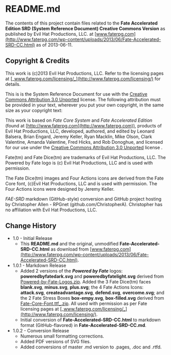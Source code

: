 # README.md #

The contents of this project contain files related to the **Fate Accelerated Edition SRD (System Reference Document) Creative Commons Version** as published by Evil Hat Productions, LLC. at [www.faterpg.com](http://www.faterpg.com/wp-content/uploads/2013/06/Fate-Accelerated-SRD-CC.html) as of 2013-06-11.

## Copyright & Credits

This work is (c)2013 Evil Hat Productions, LLC. Refer to the licensing pages at [_www.faterpg.com/licensing/_](http://www.faterpg.com/licensing/) for details.

This is is the System Reference Document for use with the [Creative Commons Attribution 3.0 Unported](http://creativecommons.org/licenses/by/3.0/) license. The following attribution must be provided in your text, wherever you put your own copyright, in the same size as your copyright text:

This work is based on _Fate Core System_ and _Fate Accelerated Edition_ (found at [http://www.faterpg.com](http://www.faterpg.com)), products of Evil Hat Productions, LLC, developed, authored, and edited by Leonard Balsera, Brian Engard, Jeremy Keller, Ryan Macklin, Mike Olson, Clark Valentine, Amanda Valentine, Fred Hicks, and Rob Donoghue, and licensed for our use under the [Creative Commons Attribution 3.0 Unported](http://creativecommons.org/licenses/by/3.0/) license .

Fate(tm) and Fate Dice(tm) are trademarks of Evil Hat Productions, LLC. The Powered by Fate logo is (c) Evil Hat Productions, LLC and is used with permission.

The Fate Dice(tm) images and Four Actions icons are derived from the Fate Core font, (c)Evil Hat Productions, LLC and is used with permission. The Four Actions icons were designed by Jeremy Keller.

_FAE-SRD_ markdown (GitHub-style) conversion and GitHub project hosting by Christopher Allen - RPGnet (github.com/ChristopherA). Christopher has no affiliation with Evil Hat Productions, LLC.

## Change History

* 1.0 - Initial Release
  * This **README.md** and the original, unmodified **Fate-Accelerated-SRD-CC.html** as download from [www.faterpg.com](http://www.faterpg.com/wp-content/uploads/2013/06/Fate-Accelerated-SRD-CC.html).
* 1.0.1 - Markdown Release
  * Added 2 versions of the _**Powered by Fate**_ logos: **poweredbyfatedark.svg** and
**poweredbyfatelight.svg** derived from [Powered-by-Fate-Logos.zip](http://www.faterpg.com/wp-content/uploads/2013/06/Powered-by-Fate-Logos.zip). Added the 3 Fate Dice(tm) faces **blank.svg**, **minus.svg**, **plus.svg**; the 4 Fate Actions Icons: **attack.svg**, **createadvantage.svg**, **defend.svg**,
**overcome.svg**; and the 2 Fate Stress Boxes **box-empy.svg**, **box-filled.svg** derived from [Fate-Core-Font.ttf_.zip](http://www.faterpg.com/wp-content/uploads/2013/06/Fate-Core-Font.ttf_.zip). All used with permission as per Fate licensing pages at [_www.faterpg.com/licensing/_](http://www.faterpg.com/licensing/).
  * Initial conversion of **Fate-Accelerated-SRD-CC.html** to markdown format (GitHub-flavored) in **Fate-Accelerated-SRD-CC.md**.
* 1.0.2 - Conversion Release
  * Numerous small formatting corrections.
  * Added PDF versions of SVG files.
  * Added conversions of master .md version to .pages, .doc and .rtfd.
